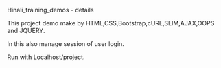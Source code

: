 Hinali_training_demos - details

This project demo make by HTML,CSS,Bootstrap,cURL,SLIM,AJAX,OOPS and JQUERY.

In this also manage session of user login.

Run with Localhost/project.